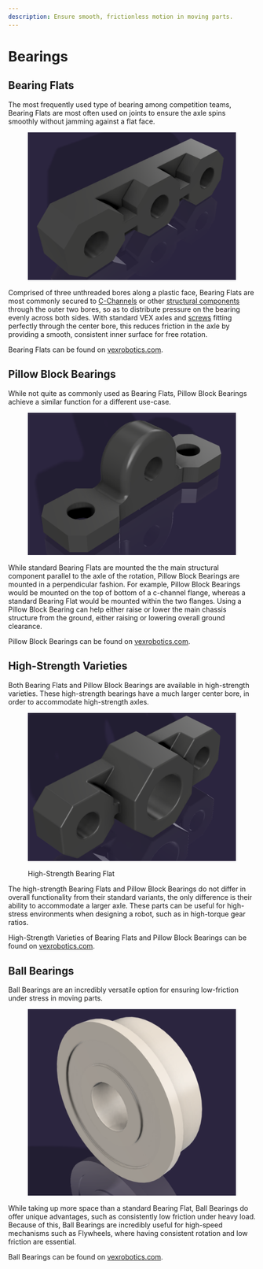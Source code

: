 ```yaml
---
description: Ensure smooth, frictionless motion in moving parts.
---
```


# Bearings

## Bearing Flats

The most frequently used type of bearing among competition teams, Bearing Flats are most often used on joints to ensure the axle spins smoothly without jamming against a flat face.&#x20;

<figure><img src="../../../.gitbook/assets/image (269).png" alt=""><figcaption></figcaption></figure>

Comprised of three unthreaded bores along a plastic face, Bearing Flats are most commonly secured to [C-Channels](c-channels-and-angles.md) or other [structural components](./) through the outer two bores, so as to distribute pressure on the bearing evenly across both sides. With standard VEX axles and [screws](fasteners.md) fitting perfectly through the center bore, this reduces friction in the axle by providing a smooth, consistent inner surface for free rotation.

Bearing Flats can be found on [vexrobotics.com](https://www.vexrobotics.com/v5-bearings.html).

## Pillow Block Bearings

While not quite as commonly used as Bearing Flats, Pillow Block Bearings achieve a similar function for a different use-case.

<figure><img src="../../../.gitbook/assets/image (275).png" alt=""><figcaption></figcaption></figure>

While standard Bearing Flats are mounted the the main structural component parallel to the axle of the rotation, Pillow Block Bearings are mounted in a perpendicular fashion. For example, Pillow Block Bearings would be mounted on the top of bottom of a c-channel flange, whereas a standard Bearing Flat would be mounted within the two flanges. Using a Pillow Block Bearing can help either raise or lower the main chassis structure from the ground, either raising or lowering overall ground clearance.

Pillow Block Bearings can be found on [vexrobotics.com](https://www.vexrobotics.com/v5-bearings.html).

## High-Strength Varieties

Both Bearing Flats and Pillow Block Bearings are available in high-strength varieties. These high-strength bearings have a much larger center bore, in order to accommodate high-strength axles.

<figure><img src="../../../.gitbook/assets/image (270).png" alt=""><figcaption><p>High-Strength Bearing Flat</p></figcaption></figure>

The high-strength Bearing Flats and Pillow Block Bearings do not differ in overall functionality from their standard variants, the only difference is their ability to accommodate a larger axle. These parts can be useful for high-stress environments when designing a robot, such as in high-torque gear ratios.

High-Strength Varieties of Bearing Flats and Pillow Block Bearings can be found on [vexrobotics.com](https://www.vexrobotics.com/hs-hardware.html).

## Ball Bearings

Ball Bearings are an incredibly versatile option for ensuring low-friction under stress in moving parts.

<figure><img src="../../../.gitbook/assets/image (278).png" alt=""><figcaption></figcaption></figure>

While taking up more space than a standard Bearing Flat, Ball Bearings do offer unique advantages, such as consistently low friction under heavy load. Because of this, Ball Bearings are incredibly useful for high-speed mechanisms such as Flywheels, where having consistent rotation and low friction are essential.

Ball Bearings can be found on [vexrobotics.com](https://www.vexrobotics.com/276-8402.html).

